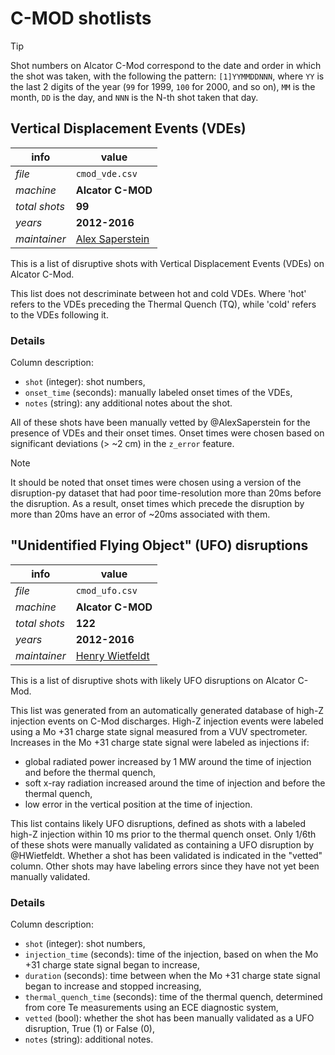 
# C-MOD shotlists

> [!TIP]
> Shot numbers on Alcator C-Mod correspond to the date and order in which the shot was taken, with the following the pattern: `[1]YYMMDDNNN`, where `YY` is the last 2 digits of the year (`99` for 1999, `100` for 2000, and so on), `MM` is the month, `DD` is the day, and `NNN` is the N-th shot taken that day.

## Vertical Displacement Events (VDEs)

info|value
-|-
_file_ | `cmod_vde.csv`
_machine_ | **Alcator C-MOD**
_total shots_ | **99**
_years_ | **2012-2016**
_maintainer_ | [Alex Saperstein](https://github.com/alexsaperstein)

This is a list of disruptive shots with Vertical Displacement Events (VDEs) on Alcator C-Mod.

This list does not descriminate between hot and cold VDEs.
Where 'hot' refers to the VDEs preceding the Thermal Quench (TQ), while 'cold' refers to the VDEs following it.

### Details

Column description:
- `shot` (integer): shot numbers,
- `onset_time` (seconds): manually labeled onset times of the VDEs,
- `notes` (string): any additional notes about the shot.

All of these shots have been manually vetted by @AlexSaperstein for the presence of VDEs and their onset times.
Onset times were chosen based on significant deviations (> ~2 cm) in the `z_error` feature.

> [!NOTE]
> It should be noted that onset times were chosen using a version of the disruption-py dataset that had poor time-resolution more than 20ms before the disruption.
> As a result, onset times which precede the disruption by more than 20ms have an error of ~20ms associated with them.

## "Unidentified Flying Object" (UFO) disruptions

info|value
-|-
_file_ | `cmod_ufo.csv`
_machine_ | **Alcator C-MOD**
_total shots_ | **122**
_years_ | **2012-2016**
_maintainer_ | [Henry Wietfeldt](https://github.com/hwietfeldt)

This is a list of disruptive shots with likely UFO disruptions on Alcator C-Mod.

This list was generated from an automatically generated database of high-Z injection events on C-Mod discharges.
High-Z injection events were labeled using a Mo +31 charge state signal measured from a VUV spectrometer.
Increases in the Mo +31 charge state signal were labeled as injections if:
- global radiated power increased by 1 MW around the time of injection and before the thermal quench,
- soft x-ray radiation increased around the time of injection and before the thermal quench,
- low error in the vertical position at the time of injection.

This list contains likely UFO disruptions, defined as shots with a labeled high-Z injection within 10 ms prior to the thermal quench onset.
Only 1/6th of these shots were manually validated as containing a UFO disruption by @HWietfeldt.
Whether a shot has been validated is indicated in the "vetted" column.
Other shots may have labeling errors since they have not yet been manually validated.

### Details

Column description:
- `shot` (integer): shot numbers,
- `injection_time` (seconds): time of the injection, based on when the Mo +31 charge state signal began to increase,
- `duration` (seconds): time between when the Mo +31 charge state signal began to increase and stopped increasing,
- `thermal_quench_time` (seconds): time of the thermal quench, determined from core Te measurements using an ECE diagnostic system,
- `vetted` (bool): whether the shot has been manually validated as a UFO disruption, True (1) or False (0),
- `notes` (string): additional notes.
